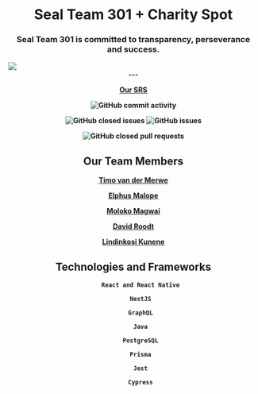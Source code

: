 <div>
    <h1 align="center">Seal Team 301 + Charity Spot</h1>
    <div align="center">
        <h3 >Seal Team 301 is committed to <b>transparency<b>, <b>perseverance</b> and <b>success</b>.</h3>
    </div>
    <img align="center"src="https://firebasestorage.googleapis.com/v0/b/cos301-storage-test.appspot.com/o/logo1.png?alt=media&token=a0c65249-56a9-4533-9963-e914f01c585b"></img>

</div>

<div align="center">---</div>

<div align="center">

[Our SRS](https://drive.google.com/file/d/1PB11ctS5-gHrR4uCKGpD1R9AEKioBgaX/view?usp=sharing)

![GitHub commit activity](https://img.shields.io/github/commit-activity/w/COS301-SE-2022/Charity-Spot)

![GitHub closed issues](https://img.shields.io/github/issues-closed-raw/COS301-SE-2022/Charity-Spot)
![GitHub issues](https://img.shields.io/github/issues-raw/COS301-SE-2022/Charity-Spot)

![GitHub closed pull requests](https://img.shields.io/github/issues-pr-closed/COS301-SE-2022/Charity-Spot)
  
</div>

<h2 align="center">Our Team Members</h2>

<div align="center">

[Timo van der Merwe](https://github.com/TimovdMerwe-18)

[Elphus Malope](https://github.com/deamon-death)

[Moloko Magwai](https://github.com/MoloTheSniper)

[David Roodt](https://github.com/David-Roodt)

[Lindinkosi Kunene](https://github.com/lindzik)

</div>
    


<div align="center">
    <h2>Technologies and Frameworks</h2>

        React and React Native

        NestJS

        GraphQL

        Java

        PostgreSQL

        Prisma

        Jest

        Cypress

</div>


